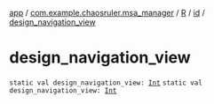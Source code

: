 [app](../../../index.md) / [com.example.chaosruler.msa_manager](../../index.md) / [R](../index.md) / [id](index.md) / [design_navigation_view](.)

# design_navigation_view

`static val design_navigation_view: `[`Int`](https://kotlinlang.org/api/latest/jvm/stdlib/kotlin/-int/index.html)
`static val design_navigation_view: `[`Int`](https://kotlinlang.org/api/latest/jvm/stdlib/kotlin/-int/index.html)